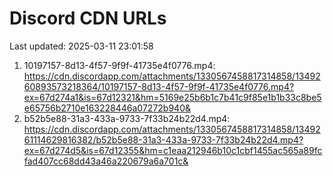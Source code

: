# Discord CDN URLs
Last updated: 2025-03-11 23:01:58

1. 10197157-8d13-4f57-9f9f-41735e4f0776.mp4: https://cdn.discordapp.com/attachments/1330567458817314858/1349260893573218364/10197157-8d13-4f57-9f9f-41735e4f0776.mp4?ex=67d274a1&is=67d12321&hm=5169e25b6b1c7b41c9f85e1b1b33c8be5e65756b2710e163228446a07272b940&
2. b52b5e88-31a3-433a-9733-7f33b24b22d4.mp4: https://cdn.discordapp.com/attachments/1330567458817314858/1349261114629816382/b52b5e88-31a3-433a-9733-7f33b24b22d4.mp4?ex=67d274d5&is=67d12355&hm=c1eaa212946b10c1cbf1455ac565a89fcfad407cc68dd43a46a220679a6a701c&

